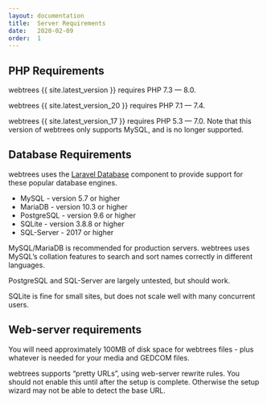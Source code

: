 ```yaml
---
layout: documentation
title:  Server Requirements
date:   2020-02-09
order:  1
---
```


## PHP Requirements

webtrees {{ site.latest_version }} requires PHP 7.3 — 8.0.

webtrees {{ site.latest_version_20 }} requires PHP 7.1 — 7.4.

webtrees {{ site.latest_version_17 }} requires PHP 5.3 — 7.0.
Note that this version of webtrees only supports MySQL, and is
no longer supported.

## Database Requirements

webtrees uses the [Laravel Database](https://laravel.com/docs/8.x/database) component to provide support for these
popular database engines.

* MySQL - version 5.7 or higher
* MariaDB - version 10.3 or higher
* PostgreSQL - version 9.6 or higher
* SQLite - version 3.8.8 or higher
* SQL-Server - 2017 or higher

MySQL/MariaDB is recommended for production servers.
webtrees uses MySQL’s collation features to search and sort names correctly
in different languages.

PostgreSQL and SQL-Server are largely untested, but should work.

SQLite is fine for small sites, but does not scale well with many concurrent users.

## Web-server requirements

You will need approximately 100MB of disk space for webtrees files - plus whatever
is needed for your media and GEDCOM files.

webtrees supports “pretty URLs”, using web-server rewrite rules.
You should not enable this until after the setup is complete.
Otherwise the setup wizard may not be able to detect the base URL.
